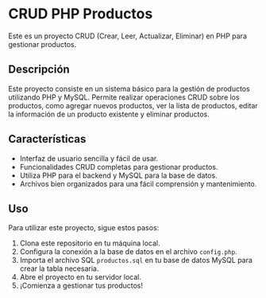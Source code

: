 # CRUD PHP Productos

Este es un proyecto CRUD (Crear, Leer, Actualizar, Eliminar) en PHP para gestionar productos.

## Descripción

Este proyecto consiste en un sistema básico para la gestión de productos utilizando PHP y MySQL. Permite realizar operaciones CRUD sobre los productos, como agregar nuevos productos, ver la lista de productos, editar la información de un producto existente y eliminar productos.

## Características

- Interfaz de usuario sencilla y fácil de usar.
- Funcionalidades CRUD completas para gestionar productos.
- Utiliza PHP para el backend y MySQL para la base de datos.
- Archivos bien organizados para una fácil comprensión y mantenimiento.

## Uso

Para utilizar este proyecto, sigue estos pasos:

1. Clona este repositorio en tu máquina local.
2. Configura la conexión a la base de datos en el archivo `config.php`.
3. Importa el archivo SQL `productos.sql` en tu base de datos MySQL para crear la tabla necesaria.
4. Abre el proyecto en tu servidor local.
5. ¡Comienza a gestionar tus productos!

